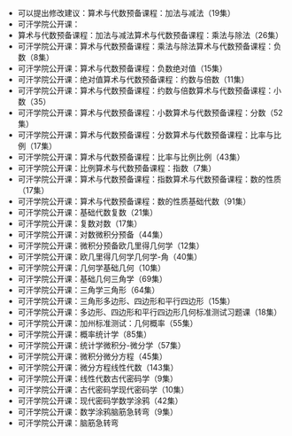 * 可以提出修改建议：算术与代数预备课程：加法与减法（19集）
* 可汗学院公开课：
* 算术与代数预备课程：加法与减法算术与代数预备课程：乘法与除法（26集）
* 可汗学院公开课：算术与代数预备课程：乘法与除法算术与代数预备课程：负数（8集）
* 可汗学院公开课：算术与代数预备课程：负数绝对值（15集）
* 可汗学院公开课：绝对值算术与代数预备课程：约数与倍数（11集）
* 可汗学院公开课：算术与代数预备课程：约数与倍数算术与代数预备课程：小数（35）
* 可汗学院公开课：算术与代数预备课程：小数算术与代数预备课程：分数（52集）
* 可汗学院公开课：算术与代数预备课程：分数算术与代数预备课程：比率与比例（17集）
* 可汗学院公开课：算术与代数预备课程：比率与比例比例（43集）
* 可汗学院公开课：比例算术与代数预备课程：指数（7集）
* 可汗学院公开课：算术与代数预备课程：指数算术与代数预备课程：数的性质（17集）
* 可汗学院公开课：算术与代数预备课程：数的性质基础代数（91集）
* 可汗学院公开课：基础代数复数（21集）
* 可汗学院公开课：复数对数（17集）
* 可汗学院公开课：对数微积分预备（44集）
* 可汗学院公开课：微积分预备欧几里得几何学（12集）
* 可汗学院公开课：欧几里得几何学几何学-角（40集）
* 可汗学院公开课：几何学基础几何（10集）
* 可汗学院公开课：基础几何三角学（69集）
* 可汗学院公开课：三角学三角形（64集）
* 可汗学院公开课：三角形多边形、四边形和平行四边形（15集）
* 可汗学院公开课：多边形、四边形和平行四边形几何标准测试习题课（18集）
* 可汗学院公开课：加州标准测试：几何概率（55集）
* 可汗学院公开课：概率统计学（85集）
* 可汗学院公开课：统计学微积分-微分学（57集）
* 可汗学院公开课：微积分微分方程（45集）
* 可汗学院公开课：微分方程线性代数（143集）
* 可汗学院公开课：线性代数古代密码学（9集）
* 可汗学院公开课：古代密码学现代密码学（10集）
* 可汗学院公开课：现代密码学数学涂鸦（42集）
* 可汗学院公开课：数学涂鸦脑筋急转弯（9集）
* 可汗学院公开课：脑筋急转弯
